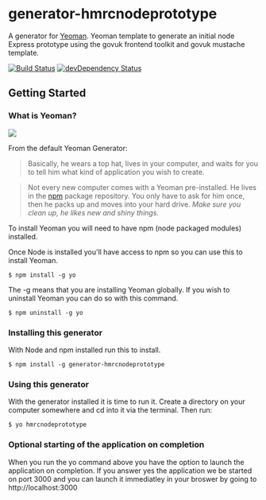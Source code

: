 # generator-hmrcnodeprototype

A generator for [Yeoman](http://yeoman.io).
Yeoman template to generate an initial node Express prototype using the govuk frontend toolkit and govuk mustache template.

[![Build Status](https://travis-ci.org/hmrc/generator-hmrc-prototype-kit.svg?branch=master)](https://travis-ci.org/hmrc/generator-hmrc-prototype-kit) [![devDependency Status](https://david-dm.org/hmrc/generator-hmrc-prototype-kit/dev-status.svg)](https://david-dm.org/hmrc/generator-hmrc-prototype-kit#info=devDependencies)

## Getting Started

### What is Yeoman?

![](http://i.imgur.com/JHaAlBJ.png)

From the default Yeoman Generator:

>Basically, he wears a top hat, lives in your computer, and waits for you to tell him what kind of application you wish to create.

>Not every new computer comes with a Yeoman pre-installed. He lives in the [npm](https://npmjs.org) package repository. You only have to ask for him once, then he packs up and moves into your hard drive. *Make sure you clean up, he likes new and shiny things.*


To install Yeoman you will need to have npm (node packaged modules) installed. 

Once Node is installed you'll have access to npm so you can use this to install Yeoman.


```
$ npm install -g yo
```

The -g means that you are installing Yeoman globally. If you wish to uninstall Yeoman you can do so with this command.

```
$ npm uninstall -g yo
```


### Installing this generator

With Node and npm installed run this to install.

```
$ npm install -g generator-hmrcnodeprototype

```


### Using this generator

With the generator installed it is time to run it. Create a directory on your computer somewhere and cd into it via the terminal. Then run:

```
$ yo hmrcnodeprototype
```

### Optional starting of the application on completion
When you run the yo command above you have the option to launch the application on completion.
If you answer yes the application we be started on port 3000 and you can launch it immediatley in your broswer by going to http://localhost:3000



